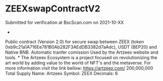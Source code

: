 # ZEEXswapContractV2

Submitted for verification at BscScan.com on 2021-10-XX

*
Public contract (Version 2.0) for secure swap between ZEEX (token 0xb9c21a1A716Ee781B0Ab282F3AEdDB3382d7aAdc), 
USDT (BEP20) and Native BNB. 
Automatic tranfer comission
Used by the Artzeex website and tools.
*
The Artzeex Ecosystem is a project focused on revolutionizing the art world by adding value to the world of NFT's 
and the metaverse. For more information visit the link bellow:
https://artzeex.com/
200,000,000 Total Supply
Name: Artzeex
Symbol: ZEEX
Decimals: 6

